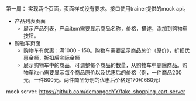 第一周：
实现两个页面，页面样式没有要求。接口使用trainer提供的mock api。

* 产品列表页面
  * 展示产品列表，产品item需要显示商品名称，价格，描述，添加到购物车按钮。
* 购物车页面
  * 购物车有优惠：满1000 - 150。购物车需要显示商品总价（原价），折扣优惠金额，折扣后实际金额
  * 展示购物车中的商品，可调整每个商品的数量，从购物车中删除商品。购物车item需要显示每个商品原价以及优惠后的价格（例，一件商品200元，一件800元。两件商品分别的优惠后价格是170和680元）

mock server: https://github.com/demongodYY/fake-shopping-cart-server
